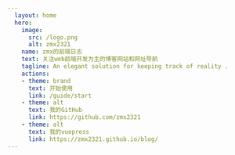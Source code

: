 ```yaml
---
  layout: home
  hero:
    image:
      src: /logo.png
      alt: zmx2321
    name: zmx的前端日志
    text: 关注web前端开发为主的博客网站和网址导航
    tagline: An elegant solution for keeping track of reality .
    actions:
    - theme: brand
      text: 开始使用
      link: /guide/start
    - theme: alt
      text: 我的GitHub
      link: https://github.com/zmx2321
    - theme: alt
      text: 我的vuepress
      link: https://zmx2321.github.io/blog/
---
```

<Home />
